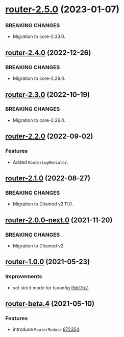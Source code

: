 <a name="router-2.5.0"></a>
# [router-2.5.0](https://github.com/ditsmod/ditsmod/releases/tag/router-2.5.0) (2023-01-07)

### BREAKING CHANGES

- Migration to core-2.33.0.

<a name="router-2.4.0"></a>
## [router-2.4.0](https://github.com/ditsmod/ditsmod/releases/tag/router-2.4.0) (2022-12-26)

### BREAKING CHANGES

- Migration to core-2.29.0.

<a name="router-2.3.0"></a>
## [router-2.3.0](https://github.com/ditsmod/ditsmod/releases/tag/router-2.3.0) (2022-10-19)

### BREAKING CHANGES

- Migration to core-2.26.0.

<a name="router-2.2.0"></a>
## [router-2.2.0](https://github.com/ditsmod/ditsmod/releases/tag/router-2.2.0) (2022-09-02)

### Features

- Added `RouterLogMediator`.

<a name="router-2.1.0"></a>
## [router-2.1.0](https://github.com/ditsmod/ditsmod/releases/tag/router-2.1.0) (2022-08-27)

### BREAKING CHANGES

- Migration to Ditsmod v2.11.0.

<a name="router-2.0.0-next.0"></a>
## [router-2.0.0-next.0](https://github.com/ditsmod/ditsmod/releases/tag/router-2.0.0-next.0) (2021-11-20)

### BREAKING CHANGES

- Migration to Ditsmod v2.

<a name="router-1.0.0"></a>
## [router-1.0.0](https://github.com/ditsmod/ditsmod/releases/tag/router-1.0.0) (2021-05-23)

### Improvements

- set strict mode for tsconfig [f5bf7b2](https://github.com/ditsmod/ditsmod/commit/f5bf7b2).

<a name="router-beta.4"></a>
## [router-beta.4](https://github.com/ditsmod/ditsmod/releases/tag/router-beta.4) (2021-05-10)

### Features

- introduce `RouterModule` [872354](https://github.com/ditsmod/ditsmod/commit/872354).

